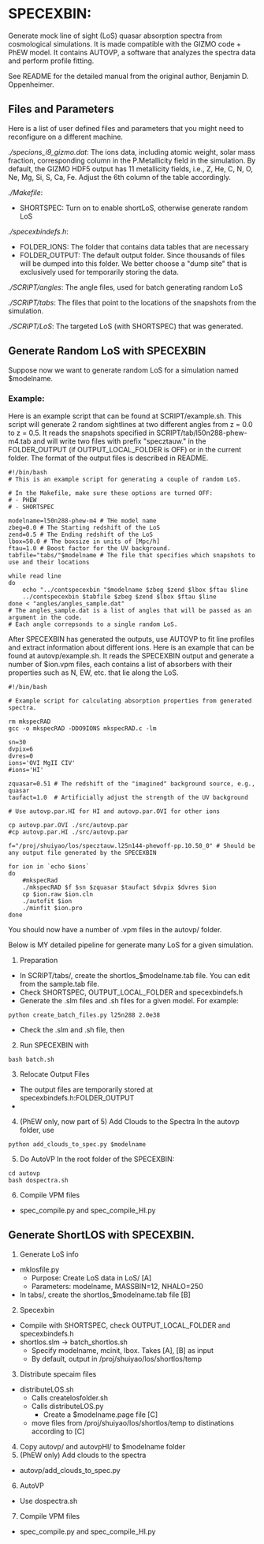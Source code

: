 # SPECEXBIN:

Generate mock line of sight (LoS) quasar absorption spectra from cosmological simulations. It is made compatible with the GIZMO code + PhEW model. It contains AUTOVP, a software that analyzes the spectra data and perform profile fitting.

See README for the detailed manual from the original author, Benjamin D. Oppenheimer.

## Files and Parameters

Here is a list of user defined files and parameters that you might need to reconfigure on a different machine.

_./specions_i9_gizmo.dat_: The ions data, including atomic weight, solar mass fraction, corresponding column in the P.Metallicity field in the simulation. By default, the GIZMO HDF5 output has 11 metallicity fields, i.e., Z, He, C, N, O, Ne, Mg, Si, S, Ca, Fe. Adjust the 6th column of the table accordingly.

_./Makefile_:
  - SHORTSPEC: Turn on to enable shortLoS, otherwise generate random LoS

_./specexbindefs.h_:
  - FOLDER_IONS: The folder that contains data tables that are necessary
  - FOLDER_OUTPUT: The default output folder. Since thousands of files will be dumped into this folder. We better choose a "dump site" that is exclusively used for temporarily storing the data.

_./SCRIPT/angles_: The angle files, used for batch generating random LoS

_./SCRIPT/tabs_: The files that point to the locations of the snapshots from the simulation.

_./SCRIPT/LoS_: The targeted LoS (with SHORTSPEC) that was generated.

## Generate Random LoS with SPECEXBIN

Suppose now we want to generate random LoS for a simulation named $modelname.

### Example:

Here is an example script that can be found at SCRIPT/example.sh. This script will generate 2 random sightlines at two different angles from z = 0.0 to z = 0.5. It reads the snapshots specified in SCRIPT/tab/l50n288-phew-m4.tab and will write two files with prefix "specztauw." in the FOLDER_OUTPUT (if OUTPUT_LOCAL_FOLDER is OFF) or in the current folder. The format of the output files is described in README.

```
#!/bin/bash
# This is an example script for generating a couple of random LoS.

# In the Makefile, make sure these options are turned OFF:
# - PHEW
# - SHORTSPEC

modelname=l50n288-phew-m4 # THe model name
zbeg=0.0 # The Starting redshift of the LoS
zend=0.5 # The Ending redshift of the LoS
lbox=50.0 # The boxsize in units of [Mpc/h]
ftau=1.0 # Boost factor for the UV background.
tabfile="tabs/"$modelname # The file that specifies which snapshots to use and their locations

while read line 
do
    echo "../contspecexbin "$modelname $zbeg $zend $lbox $ftau $line
    ../contspecexbin $tabfile $zbeg $zend $lbox $ftau $line
done < "angles/angles_sample.dat"
# The angles_sample.dat is a list of angles that will be passed as an argument in the code.
# Each angle correpsonds to a single random LoS.
```

After SPECEXBIN has generated the outputs, use AUTOVP to fit line profiles and extract information about different ions. Here is an example that can be found at autovp/example.sh. It reads the SPECEXBIN output and generate a number of $ion.vpm files, each contains a list of absorbers with their properties such as N, EW, etc. that lie along the LoS.
```
#!/bin/bash

# Example script for calculating absorption properties from generated spectra.

rm mkspecRAD
gcc -o mkspecRAD -DDO9IONS mkspecRAD.c -lm

sn=30
dvpix=6
dvres=0
ions='OVI MgII CIV'
#ions='HI'

zquasar=0.51 # The redshift of the "imagined" background source, e.g., quasar
taufact=1.0  # Artificially adjust the strength of the UV background

# Use autovp.par.HI for HI and autovp.par.OVI for other ions

cp autovp.par.OVI ./src/autovp.par
#cp autovp.par.HI ./src/autovp.par 

f="/proj/shuiyao/los/specztauw.l25n144-phewoff-pp.10.50_0" # Should be any output file generated by the SPECEXBIN

for ion in `echo $ions`
do
    #mkspecRad
    ./mkspecRAD $f $sn $zquasar $taufact $dvpix $dvres $ion
    cp $ion.raw $ion.cln
    ./autofit $ion
    ./minfit $ion.pro
done    
```

You should now have a number of .vpm files in the autovp/ folder.

Below is MY detailed pipeline for generate many LoS for a given simulation.

1. Preparation
  - In SCRIPT/tabs/, create the shortlos_$modelname.tab file. You can edit from the sample.tab file.
  - Check SHORTSPEC, OUTPUT_LOCAL_FOLDER and specexbindefs.h
  - Generate the .slm files and .sh files for a given model. For example:
  ```
  python create_batch_files.py l25n288 2.0e38
  ```
  - Check the .slm and .sh file, then

2. Run SPECEXBIN with
```
bash batch.sh
```

3. Relocate Output Files
  - The output files are temporarily stored at specexbindefs.h:FOLDER_OUTPUT
  - 

4. (PhEW only, now part of 5) Add Clouds to the Spectra
In the autovp folder, use
```
python add_clouds_to_spec.py $modelname
```

5. Do AutoVP
In the root folder of the SPECEXBIN:
```
cd autovp
bash dospectra.sh
```

6. Compile VPM files
  - spec_compile.py and spec_compile_HI.py

## Generate ShortLOS with SPECEXBIN.

1. Generate LoS info
  - mklosfile.py
    - Purpose: Create LoS data in LoS/ [A]
    - Parameters: modelname, MASSBIN=12, NHALO=250
  - In tabs/, create the shortlos_$modelname.tab file [B]
2. Specexbin
  - Compile with SHORTSPEC, check OUTPUT_LOCAL_FOLDER and specexbindefs.h
  - shortlos.slm -> batch_shortlos.sh
    - Specify modelname, mcinit, lbox. Takes [A], [B] as input
    - By default, output in /proj/shuiyao/los/shortlos/temp
3. Distribute specaim files
  - distributeLOS.sh
    - Calls createlosfolder.sh
    - Calls distributeLOS.py
      - Create a $modelname.page file [C]
    - move files from /proj/shuiyao/los/shortlos/temp to distinations according to [C]
4. Copy autovp/ and autovpHI/ to $modelname folder
5. (PhEW only) Add clouds to the spectra
  - autovp/add_clouds_to_spec.py
6. AutoVP
  - Use dospectra.sh
7. Compile VPM files
  - spec_compile.py and spec_compile_HI.py
